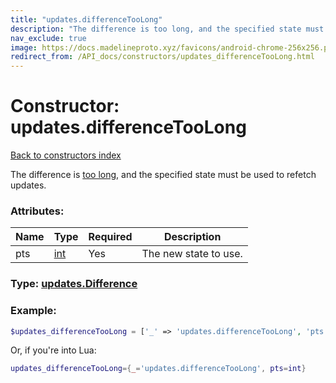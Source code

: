 ```yaml
---
title: "updates.differenceTooLong"
description: "The difference is too long, and the specified state must be used to refetch updates."
nav_exclude: true
image: https://docs.madelineproto.xyz/favicons/android-chrome-256x256.png
redirect_from: /API_docs/constructors/updates_differenceTooLong.html
---
```

# Constructor: updates.differenceTooLong  
[Back to constructors index](index.md)



The difference is [too long](https://core.telegram.org/api/updates#recovering-gaps), and the specified state must be used to refetch updates.

### Attributes:

| Name     |    Type       | Required | Description |
|----------|---------------|----------|-------------|
|pts|[int](../types/int.md) | Yes|The new state to use.|



### Type: [updates.Difference](../types/updates.Difference.md)


### Example:

```php
$updates_differenceTooLong = ['_' => 'updates.differenceTooLong', 'pts' => int];
```  


Or, if you're into Lua:

```lua
updates_differenceTooLong={_='updates.differenceTooLong', pts=int}

```


